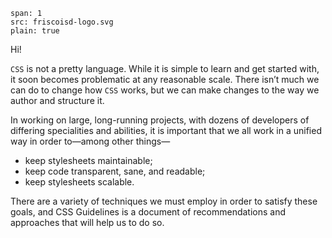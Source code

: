 ```image
span: 1
src: friscoisd-logo.svg
plain: true

```

Hi!

`CSS` is not a pretty language. While it is simple to learn and get started with, it soon becomes problematic at any reasonable scale. There isn’t much we can do to change how `CSS` works, but we can make changes to the way we author and structure it.

In working on large, long-running projects, with dozens of developers of differing specialities and abilities, it is important that we all work in a unified way in order to—among other things—

* keep stylesheets maintainable;
* keep code transparent, sane, and readable;
* keep stylesheets scalable.

There are a variety of techniques we must employ in order to satisfy these goals, and CSS Guidelines is a document of recommendations and approaches that will help us to do so.